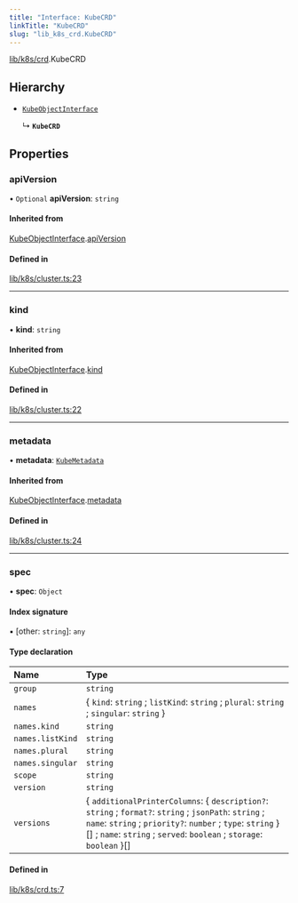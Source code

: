 ```yaml
---
title: "Interface: KubeCRD"
linkTitle: "KubeCRD"
slug: "lib_k8s_crd.KubeCRD"
---
```


[lib/k8s/crd](../modules/lib_k8s_crd.md).KubeCRD

## Hierarchy

- [`KubeObjectInterface`](lib_k8s_cluster.KubeObjectInterface.md)

  ↳ **`KubeCRD`**

## Properties

### apiVersion

• `Optional` **apiVersion**: `string`

#### Inherited from

[KubeObjectInterface](lib_k8s_cluster.KubeObjectInterface.md).[apiVersion](lib_k8s_cluster.KubeObjectInterface.md#apiversion)

#### Defined in

[lib/k8s/cluster.ts:23](https://github.com/kinvolk/headlamp/blob/f70c8787/frontend/src/lib/k8s/cluster.ts#L23)

___

### kind

• **kind**: `string`

#### Inherited from

[KubeObjectInterface](lib_k8s_cluster.KubeObjectInterface.md).[kind](lib_k8s_cluster.KubeObjectInterface.md#kind)

#### Defined in

[lib/k8s/cluster.ts:22](https://github.com/kinvolk/headlamp/blob/f70c8787/frontend/src/lib/k8s/cluster.ts#L22)

___

### metadata

• **metadata**: [`KubeMetadata`](lib_k8s_cluster.KubeMetadata.md)

#### Inherited from

[KubeObjectInterface](lib_k8s_cluster.KubeObjectInterface.md).[metadata](lib_k8s_cluster.KubeObjectInterface.md#metadata)

#### Defined in

[lib/k8s/cluster.ts:24](https://github.com/kinvolk/headlamp/blob/f70c8787/frontend/src/lib/k8s/cluster.ts#L24)

___

### spec

• **spec**: `Object`

#### Index signature

▪ [other: `string`]: `any`

#### Type declaration

| Name | Type |
| :------ | :------ |
| `group` | `string` |
| `names` | { `kind`: `string` ; `listKind`: `string` ; `plural`: `string` ; `singular`: `string`  } |
| `names.kind` | `string` |
| `names.listKind` | `string` |
| `names.plural` | `string` |
| `names.singular` | `string` |
| `scope` | `string` |
| `version` | `string` |
| `versions` | { `additionalPrinterColumns`: { `description?`: `string` ; `format?`: `string` ; `jsonPath`: `string` ; `name`: `string` ; `priority?`: `number` ; `type`: `string`  }[] ; `name`: `string` ; `served`: `boolean` ; `storage`: `boolean`  }[] |

#### Defined in

[lib/k8s/crd.ts:7](https://github.com/kinvolk/headlamp/blob/f70c8787/frontend/src/lib/k8s/crd.ts#L7)
